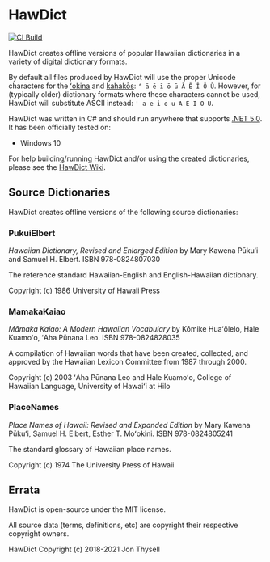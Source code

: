 # HawDict #

[![CI Build](https://github.com/jonthysell/HawDict/actions/workflows/ci.yml/badge.svg)](https://github.com/jonthysell/HawDict/actions/workflows/ci.yml)

HawDict creates offline versions of popular Hawaiian dictionaries in a variety of digital dictionary formats.

By default all files produced by HawDict will use the proper Unicode characters for the [ʻokina](http://www.olelo.hawaii.edu/olelo/puana/okina.php) and [kahakōs](http://www.olelo.hawaii.edu/olelo/puana/kahako.php): `ʻ ā ē ī ō ū Ā Ē Ī Ō Ū`. However, for (typically older) dictionary formats where these characters cannot be used, HawDict will substitute ASCII instead: `' a e i o u A E I O U`.

HawDict was written in C# and should run anywhere that supports [.NET 5.0](https://github.com/dotnet/core/blob/master/release-notes/5.0/5.0-supported-os.md). It has been officially tested on:

* Windows 10

For help building/running HawDict and/or using the created dictionaries, please see the [HawDict Wiki](https://github.com/jonthysell/HawDict/wiki).

## Source Dictionaries ##

HawDict creates offline versions of the following source dictionaries:

### PukuiElbert ###

*Hawaiian Dictionary, Revised and Enlarged Edition* by Mary Kawena Pūkuʻi and Samuel H. Elbert. ISBN 978-0824807030

The reference standard Hawaiian-English and English-Hawaiian dictionary.

Copyright (c) 1986 University of Hawaii Press

### MamakaKaiao ###

*Māmaka Kaiao: A Modern Hawaiian Vocabulary* by Kōmike Huaʻōlelo, Hale Kuamoʻo, ʻAha Pūnana Leo. ISBN 978-0824828035

A compilation of Hawaiian words that have been created, collected, and approved by the Hawaiian Lexicon Committee from 1987 through 2000.

Copyright (c) 2003 ʻAha Pūnana Leo and Hale Kuamoʻo, College of Hawaiian Language, University of Hawaiʻi at Hilo

### PlaceNames ###

*Place Names of Hawaii: Revised and Expanded Edition* by Mary Kawena Pūkuʻi, Samuel H. Elbert, Esther T. Moʻokini. ISBN 978-0824805241

The standard glossary of Hawaiian place names.

Copyright (c) 1974 The University Press of Hawaii

## Errata ##

HawDict is open-source under the MIT license.

All source data (terms, definitions, etc) are copyright their respective copyright owners.

HawDict Copyright (c) 2018-2021 Jon Thysell

